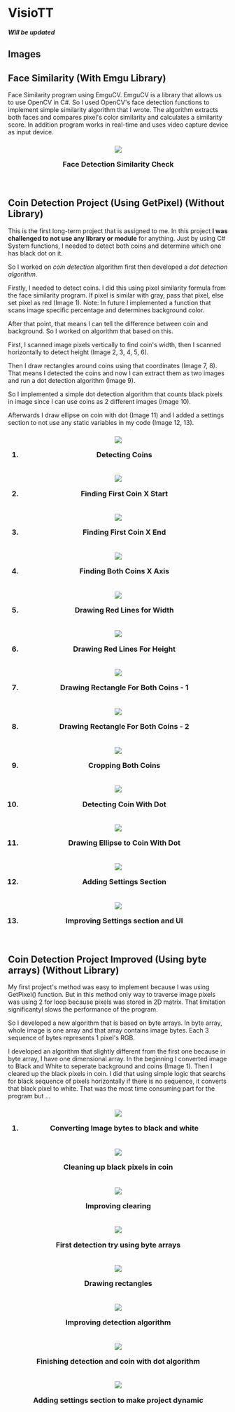 # VisioTT

***Will be updated***

## Images


<h2> Face Similarity (With Emgu Library)</h2>

Face Similarity program using EmguCV. EmguCV is a library that allows us to use OpenCV in C#. So I used OpenCV's face detection functions to implement simple similarity algorithm that I wrote. The algorithm extracts both faces and compares pixel's color similarity and calculates a similarity score. In addition program works in real-time and uses video capture device as input device.

<h3 align=center>

<img src="images/FaceSimilarity/0-FaceDetectionSimilarity.png">

Face Detection Similarity Check

<br>

<h2> Coin Detection Project (Using GetPixel) (Without Library)</h2>

This is the first long-term project that is assigned to me. In this project **I was challenged to not use any library or module** for anything. Just by using C# System functions, I needed to detect both coins and determine which one has black dot on it.

So I worked on *coin detection* algorithm first then developed a *dot detection algorithm*.

Firstly, I needed to detect coins. I did this using pixel similarity formula from the face similarity program. If pixel is similar with gray, pass that pixel, else set pixel as red (Image 1). Note: In future I implemented a function that scans image specific percentage and determines background color.

After that point, that means I can tell the difference between coin and background. So I worked on algorithm that based on this.

First, I scanned image pixels vertically to find coin's width, then I scanned horizontally to detect height (Image 2, 3, 4, 5, 6).

Then I draw rectangles around coins using that coordinates (Image 7, 8). That means I detected the coins and now I can extract them as two images and run a dot detection algorithm (Image 9).

So I implemented a simple dot detection algorithm that counts black pixels in image since I can use coins as 2 different images (Image 10).

Afterwards I draw ellipse on coin with dot (Image 11) and I added a settings section to not use any static variables in my code (Image 12, 13). 

<h3 align=center>

<img src="images/CoinDotDetection/1-DetectingCoins.png">

1) Detecting Coins

<br>

<img src="images/CoinDotDetection/2-FindingFirstCoinXStart.png">

2) Finding First Coin X Start

<br>

<img src="images/CoinDotDetection/3-FindingFirstCoinXEnd.png">

3) Finding First Coin X End

<br>

<img src="images/CoinDotDetection/4-FindingBothCoinsXAxis.png">

4) Finding Both Coins X Axis

<br>

<img src="images/CoinDotDetection/5-DrawingRedLinesForCoinsWidth.png">

5) Drawing Red Lines for Width

<br>

<img src="images/CoinDotDetection/6-DrawingRedLinesForBothCoins.png">

6) Drawing Red Lines For Height

<br>

<img src="images/CoinDotDetection/7.1-DrawingRectangleForBothCoins.png">

7) Drawing Rectangle For Both Coins - 1

<br>

<img src="images/CoinDotDetection/7.2-DrawingRectangleForBothCoins.png">

8) Drawing Rectangle For Both Coins - 2

<br>

<img src="images/CoinDotDetection/8-CroppingBothCoins.png">

9) Cropping Both Coins

<br>

<img src="images/CoinDotDetection/9-DetectingCoinWithDot.png">

10) Detecting Coin With Dot

<br>

<img src="images/CoinDotDetection/10-DrawingEllipse.png">

11) Drawing Ellipse to Coin With Dot

<br>

<img src="images/CoinDotDetection/11-AddingSettingsSection.png">

12) Adding Settings Section

<br>

<img src="images/CoinDotDetection/12-AdvancedSettingsSection.png">

13) Improving Settings section and UI

<br>

<h2> Coin Detection Project Improved (Using byte arrays) (Without Library)</h2>

My first project's method was easy to implement because I was using GetPixel() function. But in this method only way to traverse image pixels was using 2 for loop because pixels was stored in 2D matrix. That limitation significantyl slows the performance of the program.

So I developed a new algorithm that is based on byte arrays. In byte array, whole image is one array and that array contains image bytes. Each 3 sequence of bytes represents 1 pixel's RGB.

I developed an algorithm that slightly different from the first one because in byte array, I have one dimensional array. In the beginning I converted image to Black and White to seperate background and coins (Image 1). Then I cleared up the black pixels in coin. I did that using simple logic that searchs for black sequence of pixels horizontally if there is no sequence, it converts that black pixel to white. That was the most time consuming part for the program but ... 

<h3 align=center>


<img src="images/CoinDotDetectionImproved/1-CoinsBlackAndWhite.png">

1) Converting Image bytes to black and white 

<br>

<img src="images/CoinDotDetectionImproved/2.1-CoinsClearedB&W.png">

Cleaning up black pixels in coin

<br>

<img src="images/CoinDotDetectionImproved/2.2-CoinsClearedB&W.png">

Improving clearing 

<br>

<img src="images/CoinDotDetectionImproved/3.1-DrawingLinesNotFixed-1.png">

First detection try using byte arrays

<br>

<img src="images/CoinDotDetectionImproved/3.2-DrawingLinesNotFixed-2.png">

Drawing rectangles

<br>

<img src="images/CoinDotDetectionImproved/3.3-DrawingLinesNearlyFixed.png">

Improving detection algorithm

<br>

<img src="images/CoinDotDetectionImproved/4-Finished.png">

Finishing detection and coin with dot algorithm

<br>

<img src="images/CoinDotDetectionImproved/5.2-FinishedWithSettings2.png">

Adding settings section to make project dynamic

</h3>